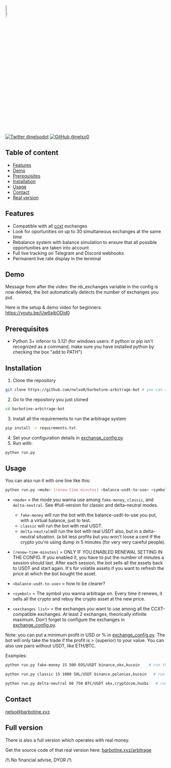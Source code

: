 <p align="left">
  <img alt="Barbotine Arbitrage System Logo" width="10%" height="auto" src="https://i.ibb.co/gy9mb2k/logo.png">
</p>

[![Twitter @nelsodot](https://img.shields.io/twitter/url/https/twitter.com/nelsorex.svg?style=social&label=%20%40nelsorex)](https://twitter.com/nelsorex)
[![GitHub @nelso0](https://img.shields.io/github/followers/nelso0?label=follow&style=social)](https://github.com/nelso0)

## Table of content
* [Features](#features)
* [Demo](#demo)
* [Prerequisites](#prerequis)
* [Installation](#installation)
* [Usage](#usage)
* [Contact](#contact)
* [Real version](#full-version)
<a name="features"/>
 
## Features

* Compatible with all [ccxt](https://github.com/ccxt/ccxt) exchanges
* Look for oportunities on up to 30 simultaneous exchanges at the same time
* Rebalance system with balance simulation to ensure that all possible opportunities are taken into account
* Full live tracking on Telegram and Discord webhooks
* Permanent live rate display in the terminal

<a name="demo"/>
 
## Demo

Message from after the video: the nb_exchanges variable in the config is now deleted, the bot automatically detects the number of exchanges you put.

Here is the setup & demo video for beginners: https://youtu.be/Uw6ajbODid0

<a name="prerequis"/>
 
## Prerequisites

* Python 3+ inferior to 3.12! (for windows users: if python or pip isn't recognized as a command, make sure you have installed python by checking the box "add to PATH")

<a name="installation"/>
 
## Installation

1. Clone the repository 
```sh
git clone https://github.com/nelso0/barbotine-arbitrage-bot # you can also download the zip file
```
2. Go to the repository you just cloned
```sh
cd barbotine-arbitrage-bot
```
3. Install all the requirements to run the arbitrage system
```sh
pip install -r requirements.txt
```
4. Set your configuration details in [exchange_config.py](exchange_config.py)
5. Run with:
```sh
python run.py
```

<a name="usage"/>
 
## Usage

You can also run it with one line like this:

```sh
python run.py <mode> [renew-time-minutes] <balance-usdt-to-use> <symbol> <exchanges list separated by commas (no space!)>
```


* ```<mode>``` = the mode you wanna use among ```fake-money```, ```classic```, and ```delta-neutral```. See #full-version for classic and delta-neutral modes. 
  
  * ```fake-money``` will run the bot with the balance-usdt-to-use you put, with a virtual balance, just to test.
  * ```classic``` will run the bot with real USDT.
  * ```delta-neutral```will run the bot with real USDT also, but in a delta-neutral situation. (a bit less profits but you won't loose a cent if the crypto you're using dump in 5 minutes (for very very careful people).
  
  
  
* ```[renew-time-minutes]``` = ONLY IF YOU ENABLED RENEWAL SETTING IN THE CONFIG. If you enabled it, you have to put the number of minutes a session should last. After each session, the bot sells all the assets back to USDT and start again. It's for volatile assets if you want to refresh the price at which the bot bought the asset.



* ```<balance-usdt-to-use>``` = how to be clearer? 



* ```<symbol>``` = The symbol you wanna arbitrage on. Every time it renews, it sells all the crypto and rebuy the crypto asset at the new price. 



* ```<exchanges list>``` = the exchanges you want to use among all the CCXT-compatible exchanges. At least 2 exchanges, theorically infinite maximum. Don't forget to configure the exchanges in [exchange_config.py](exchange_config.py).


Note: you can put a minimum profit in USD or % in [exchange_config.py](exchange_config.py). The bot will only take the trade if the profit is > (superior) to your value. You can also use pairs without USDT, like ETH/BTC.

Examples:

```sh
python run.py fake-money 15 500 EOS/USDT binance,okx,kucoin    # run the system with 500 USDT and renew the session every 15 minutes, with binance okx and kucoin
```
```sh
python run.py classic 15 1000 SOL/USDT binance,poloniex,kucoin   # run the system with 1000 USDT on binance phemex and bybit on SOL/USDT, and renew the session every 15 minutes.
```
```sh
python run.py delta-neutral 60 750 BTC/USDT okx,cryptocom,huobi   # run the system in a delta-neutral situation with 750 USDT and renew the session each hour, on okx crypto.com and huobi. Note that with same amount of USDT, the delta-neutral mode will have 2/3 of the profits of the classic mode because it has less liquidity to invest in arbitrage opportunities.
```

## Contact

[nelso@barbotine.xyz](https://barbotine.xyz)

<a name="full-version"/>
 
## Full version

There is also a full version which operates with real money.

Get the source code of that real version here: [barbotine.xyz/arbitrage](https://barbotine.xyz/shop)

/!\ No financial advise, DYOR /!\
